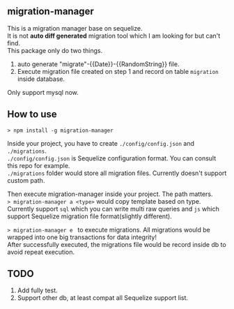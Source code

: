 ## migration-manager
This is a migration manager base on sequelize.  
It is not **auto diff generated** migration tool which I am looking for but can't find.  
This package only do two things.  
1. auto generate "migrate"-{{Date}}-{{RandomString}} file.
2. Execute migration file created on step 1 and record on table `migration` inside database.  

Only support mysql now.

## How to use
 `> npm install -g migration-manager`   

Inside your project, you have to create `./config/config.json` and `./migrations`.  
`./config/config.json` is Sequelize configuration format. You can consult this repo for example.  
`./migrations` folder would store all migration files. Currently doesn't support custom path.  

Then execute migration-manager inside your project. The path matters.  
`> migration-manager a <type>` would copy template based on type. Currently support `sql` which you can write multi raw queries and `js` which support Sequelize migration file format(slightly different).  

`> migration-manager e `  to execute migrations. All migrations would be wrapped into one big transactions for data integrity!    
After successfully executed, the migrations file would be record inside db to avoid repeat execution. 

## TODO
1. Add fully test.
2. Support other db, at least compat all Sequelize support list.